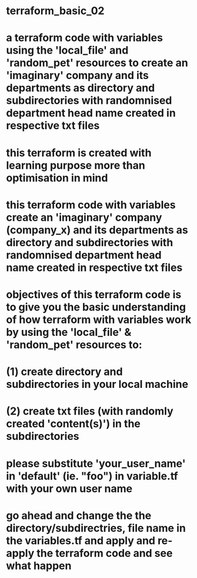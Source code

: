 # terraform_basic_02
# a terraform code with variables using the 'local_file' and 'random_pet' resources to create an 'imaginary' company and its departments as directory and subdirectories with randomnised department head name created in respective txt files
# this terraform is created with learning purpose more than optimisation in mind
# this terraform code with variables create an 'imaginary' company (company_x) and its departments as directory and subdirectories with randomnised department head name created in respective txt files
# objectives of this terraform code is to give you the basic understanding of how terraform with variables work by using the 'local_file' & 'random_pet' resources to:
# (1) create directory and subdirectories in your local machine
# (2) create txt files (with randomly created 'content(s)') in the subdirectories
# please substitute 'your_user_name' in 'default' (ie. "foo") in variable.tf with your own user name
# go ahead and change the the directory/subdirectries, file name in the variables.tf and apply and re-apply the terraform code and see what happen
